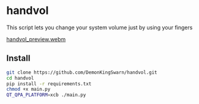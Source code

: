 # handvol

This script lets you change your system volume just by using your fingers

[handvol_preview.webm](https://github.com/DemonKingSwarn/handvol/raw/master/.assets/handvol_preview.webm)

## Install

```sh
git clone https://github.com/DemonKingSwarn/handvol.git
cd handvol
pip install -r requirements.txt
chmod +x main.py
QT_QPA_PLATFORM=xcb ./main.py
```
